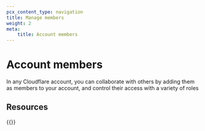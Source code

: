 ```yaml
---
pcx_content_type: navigation
title: Manage members
weight: 2
meta:
    title: Account members
---
```


# Account members

In any Cloudflare account, you can collaborate with others by adding them as members to your account, and control their access with a variety of roles

## Resources

{{<directory-listing showDescriptions=true >}}
